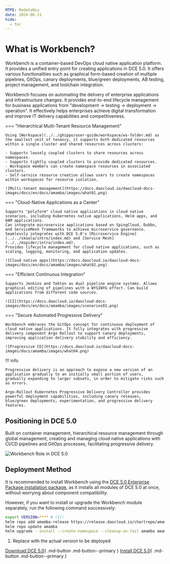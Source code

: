 ```yaml
---
MTPE: ModetaNiu
date: 2024-06-11
hide:
  - toc
---
```


# What is Workbench?

Workbench is a container-based DevOps cloud native application platform.
It provides a unified entry point for creating applications in DCE 5.0.
It offers various functionalities such as graphical form-based creation
of multiple pipelines, GitOps, canary deployments, blue/green deployments,
AB testing, project management, and toolchain integration.

Workbench focuses on automating the delivery of enterprise applications
and infrastructure changes. It provides end-to-end lifecycle management for business
applications from "development -> testing -> deployment -> operation". It effectively
helps enterprises achieve digital transformation and improve IT delivery capabilities and competitiveness.

=== "Hierarchical Multi-Tenant Resource Management"

    Using [Workspace](../../ghippo/user-guide/workspace/ws-folder.md) as the smallest unit of tenancy, it supports both dedicated resources within a single cluster and shared resources across clusters:

    - Supports loosely coupled clusters to share resources across namespaces.
    - Supports tightly coupled clusters to provide dedicated resources.
    - Workspace members can create namespace resources in associated clusters.
    - Self-service resource creation allows users to create namespaces within workspaces for resource isolation.

    ![Multi-tenant management](https://docs.daocloud.io/daocloud-docs-images/docs/en/docs/amamba/images/what01.png)

=== "Cloud-Native Applications as a Center"

    Supports "polyform" cloud native applications in cloud native scenarios, including Kubernetes native applications, Helm apps, and OAM applications.
    Can integrate microservice applications based on SpingCloud, Dubbo, and ServiceMesh frameworks to achieve microservice governance. Seamlessly integrates with DCE 5.0's [Microservice Engine](../../skoala/intro/index.md) and [Service Mesh](../../mspider/intro/index.md).
    Provides lifecycle management for cloud native applications, such as scaling, logging, monitoring, and application updates.

    ![Cloud native apps](https://docs.daocloud.io/daocloud-docs-images/docs/en/docs/amamba/images/what02.png)

=== "Efficient Continuous Integration"

    Supports Jenkins and Tekton as dual pipeline engine systems. Allows graphical editing of pipelines with a WYSIWYG effect. Can build applications from different code sources.

    ![CI](https://docs.daocloud.io/daocloud-docs-images/docs/en/docs/amamba/images/scenarios01.png)

=== "Secure Automated Progressive Delivery"

    Workbench embraces the GitOps concept for continuous deployment of cloud native applications. It fully integrates with progressive delivery component Argo Rollout to support canary deployments, improving application delivery stability and efficiency.

    ![Progressive CD](https://docs.daocloud.io/daocloud-docs-images/docs/amamba/images/what04.png)

!!! info

    Progressive delivery is an approach to expose a new version of an application gradually to an initially small portion of users, gradually expanding to larger subsets, in order to mitigate risks such as errors.
    
    Argo-Rollout Kubernetes Progressive Delivery Controller provides powerful deployment capabilities, including canary releases, blue/green deployments, experimentation, and progressive delivery features.

## Positioning in DCE 5.0

Built on container management, hierarchical resource management through global management,
creating and managing cloud native applications with CI/CD pipelines and GitOps processes,
facilitating progressive delivery.

![Workbench Role in DCE 5.0](https://docs.daocloud.io/daocloud-docs-images/docs/en/docs/amamba/images/what01.png)

## Deployment Method

It is recommended to install Workbench using the
[DCE 5.0 Enterprise Package installation package](../../install/commercial/start-install.md),
as it installs all modules of DCE 5.0 at once, without worrying about component compatibility.

However, if you want to install or upgrade the Workbench module separately, run the following command successively:

```bash
export VERSION=**** # (1)!
helm repo add amamba-release https://release.daocloud.io/chartrepo/amamba
helm repo update amamba
helm upgrade --install --create-namespace --cleanup-on-fail amamba amamba-release/amamba -n amamba-system --version=${VERSION}
```

1. Replace with the actual version to be deployed

[Download DCE 5.0](../../download/index.md){ .md-button .md-button--primary }
[Install DCE 5.0](../../install/index.md){ .md-button .md-button--primary }
